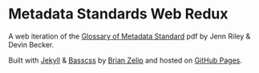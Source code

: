 # Metadata Standards Web Redux

A web iteration of the [Glossary of Metadata Standard](http://www.dlib.indiana.edu/~jenlrile/metadatamap/) pdf by Jenn Riley & Devin Becker.

Built with [Jekyll](http://jekyllrb.com) & [Basscss](http://basscss.com) by [Brian Zelip](https://twitter.com/bzelip) and hosted on [GitHub Pages](https://pages.github.com).